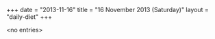 +++
date = "2013-11-16"
title = "16 November 2013 (Saturday)"
layout = "daily-diet"
+++


\<no entries\>
